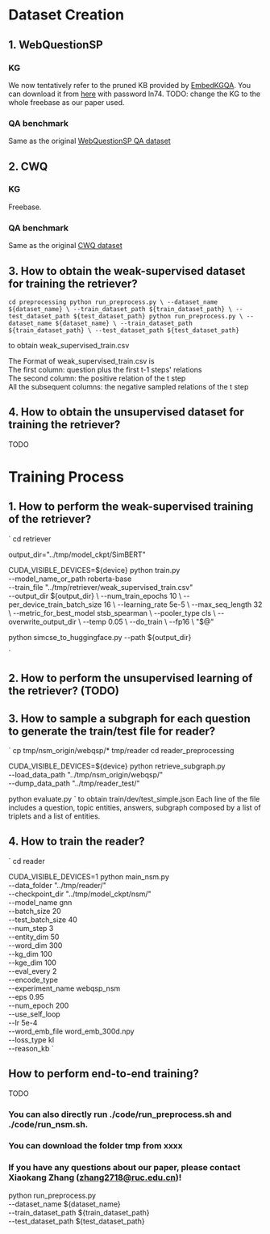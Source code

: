 
# Dataset Creation

## 1. WebQuestionSP

### KG
We now tentatively refer to the pruned KB provided by [EmbedKGQA](https://github.com/malllabiisc/EmbedKGQA). You can download it from [here](https://pan.baidu.com/s/1FTKgDf-VqSna6Ghdc58ncw) with password ln74.
TODO: change the KG to the whole freebase as our paper used.

### QA benchmark
Same as the original [WebQuestionSP QA dataset](https://www.microsoft.com/en-us/download/details.aspx?id=52763)

## 2. CWQ

### KG
Freebase. 

### QA benchmark
Same as the original [CWQ dataset](https://allenai.org/data/complexwebquestions)

## 3. How to obtain the weak-supervised dataset for training the retriever?

`
cd preprocessing
python run_preprocess.py \
    --dataset_name ${dataset_name} \
    --train_dataset_path ${train_dataset_path} \
    --test_dataset_path ${test_dataset_path}
python run_preprocess.py \
    --dataset_name ${dataset_name} \
    --train_dataset_path ${train_dataset_path} \
    --test_dataset_path ${test_dataset_path}
`

to obtain weak_supervised_train.csv

The Format of weak_supervised_train.csv is <br>
The first column: question plus the first t-1 steps' relations <br>
The second column: the positive relation of the t step <br>
All the subsequent columns: the negative sampled relations of the t step <br>


## 4. How to obtain the unsupervised dataset for training the retriever?
TODO

# Training Process

## 1. How to perform the weak-supervised training of the retriever?
`
cd retriever

output_dir="../tmp/model_ckpt/SimBERT"

CUDA_VISIBLE_DEVICES=${device} python train.py \
    --model_name_or_path roberta-base \
    --train_file "../tmp/retriever/weak_supervised_train.csv" \
    --output_dir ${output_dir} \
    --num_train_epochs 10 \
    --per_device_train_batch_size 16 \
    --learning_rate 5e-5 \
    --max_seq_length 32 \
    --metric_for_best_model stsb_spearman \
    --pooler_type cls \
    --overwrite_output_dir \
    --temp 0.05 \
    --do_train \
    --fp16 \
    "$@"

python simcse_to_huggingface.py --path ${output_dir}

`

## 2. How to perform the unsupervised learning of the retriever? (TODO)

## 3. How to sample a subgraph for each question to generate the train/test file for reader?
`
cp tmp/nsm_origin/webqsp/* tmp/reader
cd reader_preprocessing

CUDA_VISIBLE_DEVICES=${device} python retrieve_subgraph.py \
        --load_data_path "../tmp/nsm_origin/webqsp/" \
        --dump_data_path "../tmp/reader_test/"

python evaluate.py
`
to obtain train/dev/test_simple.json
Each line of the file includes a question, topic entities,  answers, subgraph composed by a list of triplets and a list of entities.

## 4. How to train the reader?
`
cd reader

CUDA_VISIBLE_DEVICES=1 python main_nsm.py \
    --data_folder "../tmp/reader/" \
    --checkpoint_dir "../tmp/model_ckpt/nsm/" \
    --model_name gnn \
    --batch_size 20 \
    --test_batch_size 40 \
    --num_step 3 \
    --entity_dim 50 \
    --word_dim 300 \
    --kg_dim 100 \
    --kge_dim 100 \
    --eval_every 2 \
    --encode_type \
    --experiment_name webqsp_nsm \
    --eps 0.95 \
    --num_epoch 200 \
    --use_self_loop \
    --lr 5e-4 \
    --word_emb_file word_emb_300d.npy \
    --loss_type kl \
    --reason_kb
`
## How to perform end-to-end training?
TODO

### You can also directly run ./code/run_preprocess.sh and ./code/run_nsm.sh.

### You can download the folder tmp from xxxx

### If you have any questions about our paper, please contact Xiaokang Zhang (zhang2718@ruc.edu.cn)! 

python run_preprocess.py \
    --dataset_name ${dataset_name} \
    --train_dataset_path ${train_dataset_path} \
    --test_dataset_path ${test_dataset_path}

